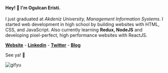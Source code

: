 #### Hey! 👋 I'm Ogulcan Eristi.

I just graduated at *Akdeniz University, Management Information Systems*. I started web development in high school by building websites with HTML, CSS, and JavaScript. Also currently learning **Redux, NodeJS** and developing pixel-perfect, high performance websites with ReactJS.

**[Website](https://www.ogulcaneristi.com)** - **[Linkedin](https://www.linkedin.com/in/ogulcaneristi/)** - **[Twitter](https://twitter.com/ogulcaanX)** - **[Blog](https://medium.com/@olcaneristi)**

See ya! 🤙

![gifyu](https://media.giphy.com/media/ui1hpJSyBDWlG/giphy.gif)
